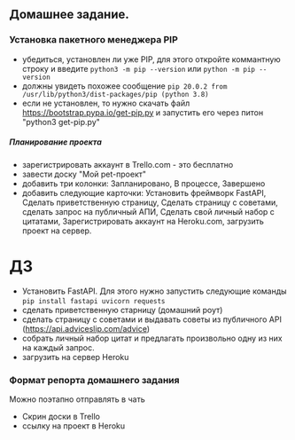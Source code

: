 ## Домашнее задание.

### Установка пакетного менеджера PIP

- убедиться, установлен ли уже PIP, для этого откройте коммантную строку и введите ```python3 -m pip --version``` или ```python -m pip --version```
- должны увидеть похожее сообщение ```pip 20.0.2 from /usr/lib/python3/dist-packages/pip (python 3.8)```
- если не установлен, то нужно скачать файл https://bootstrap.pypa.io/get-pip.py и запустить его через питон "python3 get-pip.py"



##### Планирование проекта
- зарегистрировать аккаунт в Trello.com - это бесплатно
- завести доску "Мой pet-проект"
- добавить три колонки: Запланировано, В процессе, Завершено
- добавить следующие карточки:
Установить фреймворк FastAPI, Сделать приветственную страницу, Сделать страницу с советами, сделать запрос на публичный АПИ, Сделать свой личный набор с цитатами, Зарегистрировать аккаунт на Heroku.com, загрузить проект на сервер.

# ДЗ
- Установить FastAPI. Для этого нужно запустить следующие команды ```pip install fastapi uvicorn requests```
- сделать приветственную старницу (домашний роут)
- сделать страницу с советами и выдавать советы из публичного API (https://api.adviceslip.com/advice)
- собрать личный набор цитат и предлагать произвольно одну из них на каждый запрос.
- загрузить на сервер Heroku


### Формат репорта домашнего задания
Можно поэтапно отправлять в чать
  - Скрин доски в Trello
  - ссылку на проект в Heroku
